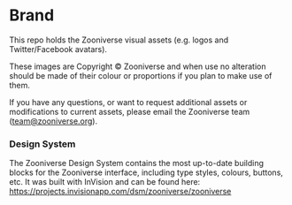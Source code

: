 Brand
=====

This repo holds the Zooniverse visual assets (e.g. logos and Twitter/Facebook avatars).

These images are Copyright &copy; Zooniverse and when use no alteration should be made of their colour or proportions if you plan to make use of them.

If you have any questions, or want to request additional assets or modifications to current assets, please email the Zooniverse team (team@zooniverse.org).

### Design System
The Zooniverse Design System contains the most up-to-date building blocks for the Zooniverse interface, including type styles, colours, buttons, etc. It was built with InVision and can be found here: https://projects.invisionapp.com/dsm/zooniverse/zooniverse

